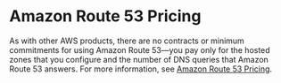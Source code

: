 # Amazon Route 53 Pricing<a name="Route53Pricing"></a>

As with other AWS products, there are no contracts or minimum commitments for using Amazon Route 53—you pay only for the hosted zones that you configure and the number of DNS queries that Amazon Route 53 answers\. For more information, see [Amazon Route 53 Pricing](https://aws.amazon.com/route53/pricing/)\.